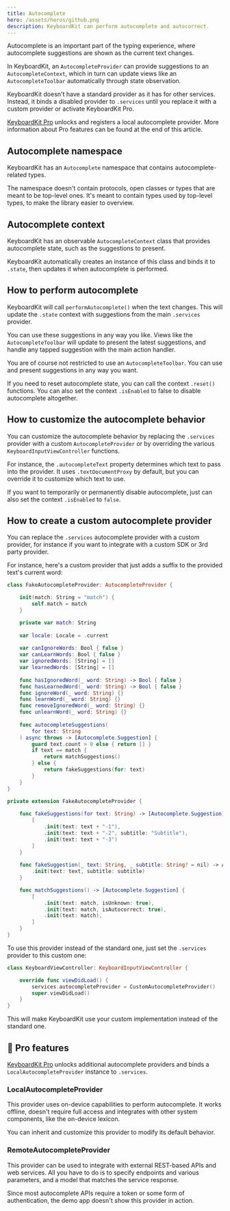```yaml
---
title: Autocomplete
hero: /assets/heros/github.png
description: KeyboardKit can perform autocomplete and autocorrect.
---
```


Autocomplete is an important part of the typing experience, where autocomplete suggestions are shown as the current text changes.

In KeyboardKit, an ``AutocompleteProvider`` can provide suggestions to an ``AutocompleteContext``, which in turn can update views like an ``AutocompleteToolbar`` automatically through state observation.

KeyboardKit doesn't have a standard provider as it has for other services. Instead, it binds a disabled provider to ``.services`` until you replace it with a custom provider or activate KeyboardKit Pro.

[KeyboardKit Pro][Pro] unlocks and registers a local autocomplete provider. More information about Pro features can be found at the end of this article.



## Autocomplete namespace

KeyboardKit has an ``Autocomplete`` namespace that contains autocomplete-related types.

The namespace doesn't contain protocols, open classes or types that are meant to be top-level ones. It's meant to contain types used by top-level types, to make the library easier to overview.



## Autocomplete context

KeyboardKit has an observable ``AutocompleteContext`` class that provides autocomplete state, such as the suggestions to present.

KeyboardKit automatically creates an instance of this class and binds it to ``.state``, then updates it when autocomplete is performed.



## How to perform autocomplete

KeyboardKit will call ``performAutocomplete()`` when the text changes. This will update the ``.state`` context with suggestions from the main ``.services`` provider. 

You can use these suggestions in any way you like. Views like the ``AutocompleteToolbar`` will update to present the latest suggestions, and handle any tapped suggestion with the main action handler.

You are of course not restricted to use an ``AutocompleteToolbar``. You can use and present suggestions in any way you want.

If you need to reset autocomplete state, you can call the context ``.reset()`` functions. You can also set the context ``.isEnabled`` to false to disable autocomplete altogether.



## How to customize the autocomplete behavior

You can customize the autocomplete behavior by replacing the ``.services`` provider with a custom ``AutocompleteProvider`` or by overriding the various ``KeyboardInputViewController`` functions.

For instance, the ``.autocompleteText`` property determines which text to pass into the provider. It uses ``.textDocumentProxy`` by default, but you can override it to customize which text to use.

If you want to temporarily or permanently disable autocomplete, just can also set the context ``.isEnabled`` to `false`.



## How to create a custom autocomplete provider

You can replace the ``.services`` autocomplete provider with a custom provider, for instance if you want to integrate with a custom SDK or 3rd party provider.

For instance, here's a custom provider that just adds a suffix to the provided text's current word:

```swift
class FakeAutocompleteProvider: AutocompleteProvider {

    init(match: String = "match") {
        self.match = match
    }

    private var match: String
    
    var locale: Locale = .current
    
    var canIgnoreWords: Bool { false }
    var canLearnWords: Bool { false }
    var ignoredWords: [String] = []
    var learnedWords: [String] = []
    
    func hasIgnoredWord(_ word: String) -> Bool { false }
    func hasLearnedWord(_ word: String) -> Bool { false }
    func ignoreWord(_ word: String) {}
    func learnWord(_ word: String) {}
    func removeIgnoredWord(_ word: String) {}
    func unlearnWord(_ word: String) {}
    
    func autocompleteSuggestions(
        for text: String
    ) async throws -> [Autocomplete.Suggestion] {
        guard text.count > 0 else { return [] }
        if text == match {
            return matchSuggestions()
        } else {
            return fakeSuggestions(for: text)
        }
    }
}

private extension FakeAutocompleteProvider {
    
    func fakeSuggestions(for text: String) -> [Autocomplete.Suggestion] {
        [
            .init(text: text + "-1"),
            .init(text: text + "-2", subtitle: "Subtitle"),
            .init(text: text + "-3")
        ]
    }
    
    func fakeSuggestion(_ text: String, _ subtitle: String? = nil) -> Autocomplete.Suggestion {
        .init(text: text, subtitle: subtitle)
    }

    func matchSuggestions() -> [Autocomplete.Suggestion] {
        [
            .init(text: match, isUnknown: true),
            .init(text: match, isAutocorrect: true),
            .init(text: match),
        ]
    }
}
```

To use this provider instead of the standard one, just set the ``.services`` provider to this custom one:

```swift
class KeyboardViewController: KeyboardInputViewController {

    override func viewDidLoad() {
        services.autocompleteProvider = CustomAutocompleteProvider()
        super.viewDidLoad()
    }
}
```

This will make KeyboardKit use your custom implementation instead of the standard one.   



## 👑 Pro features

[KeyboardKit Pro][Pro] unlocks additional autocomplete providers and binds a `LocalAutocompleteProvider` instance to ``.services``.

### LocalAutocompleteProvider

This provider uses on-device capabilities to perform autocomplete. It works offline, doesn't require full access and integrates with other system components, like the on-device lexicon.

You can inherit and customize this provider to modify its default behavior.

### RemoteAutocompleteProvider

This provider can be used to integrate with external REST-based APIs and web services. All you have to do is to specify endpoints and various parameters, and a model that matches the service response.

Since most autocomplete APIs require a token or some form of authentication, the demo app doesn't show this provider in action.



[Pro]: /pro
